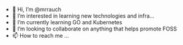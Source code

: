 - 👋 Hi, I’m @mrrauch
- 👀 I’m interested in learning new technologies and infra...
- 🌱 I’m currently learning GO and Kubernetes
- 💞️ I’m looking to collaborate on anything that helps promote  FOSS
- 📫 How to reach me ...

<!---
mrrauch/mrrauch is a ✨ special ✨ repository because its `README.md` (this file) appears on your GitHub profile.
You can click the Preview link to take a look at your changes.
--->
